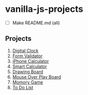 # vanilla-js-projects

-   [ ] Make README.md (all)

## Projects

1. [Digital Clock](https://coach-oox.github.io/vanilla-js-projects/001-digital-clock/)
2. [Form Validator]()
3. [iPhone Calculator]()
4. [Smart Calculator]()
5. [Drawing Board](https://coach-oox.github.io/simple-drawing-board/)
6. [Mouse Over Play Board]()
7. [Momory Game]()
8. [To Do List]()

<!--
    독서 일기
    영화 평점
-->
